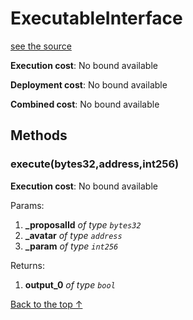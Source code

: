 # ExecutableInterface
[see the source](https://github.com/daostack/arc/tree/master/contracts/universalSchemes/ExecutableInterface.sol)


**Execution cost**: No bound available

**Deployment cost**: No bound available

**Combined cost**: No bound available




## Methods
### execute(bytes32,address,int256)


**Execution cost**: No bound available


Params:

1. **_proposalId** *of type `bytes32`*
2. **_avatar** *of type `address`*
3. **_param** *of type `int256`*

Returns:


1. **output_0** *of type `bool`*

[Back to the top ↑](#executableinterface)
